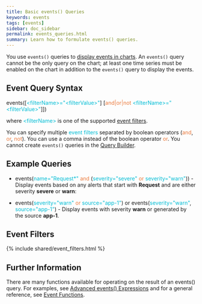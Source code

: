 ```yaml
---
title: Basic events() Queries
keywords: events
tags: [events]
sidebar: doc_sidebar
permalink: events_queries.html
summary: Learn how to formulate events() queries.
---
```

You use `events()` queries to [display events in charts](charts_events_displaying.html). An `events()` query cannot be the only query on the chart; at least one time series must be enabled on the chart in addition to the `events()` query to display the events. 

## Event Query Syntax
 
events(\[<span style="color: #00BCD4;">\<filterName\>="\<filterValue\>"</span>\] \[<span style="color: #eb7a3d;">and\|or\|not</span> <span style="color: #00BCD4;">\<filterName\>="\<filterValue\>"</span>\]])

where <span style="color: #00BCD4;">\<filterName\></span> is one of the supported [event filters](#filters). 

You can specify multiple <span style="color: #00BCD4;">event filters</span> separated by boolean operators (<span style="color: #eb7a3d;">and</span>, <span style="color: #eb7a3d;">or</span>, <span style="color: #eb7a3d;">not</span>). You can use a comma instead of the boolean operator <span style="color: #eb7a3d;">or</span>. You cannot create `events()` queries in the [Query Builder](query_language_query_builder.html).
 
## Example Queries
 
- events(<span style="color: #00BCD4;">name="Request\*"</span> <span style="color: #eb7a3d;">and</span> (<span style="color: #00BCD4;">severity="severe"</span> <span style="color: #eb7a3d;">or</span> <span style="color: #00BCD4;">severity="warn"</span>)) - Display events based on any alerts that start with **Request** and are either severity **severe** or **warn**:

- events(<span style="color: #00BCD4;">severity="warn"</span> <span style="color: #eb7a3d;">or</span> <span style="color: #00BCD4;">source="app-1"</span>) or events(<span style="color: #00BCD4;">severity="warn"</span>, <span style="color: #00BCD4;">source="app-1"</span>) - Display events with severity **warn** or generated by the source **app-1**.

<a name="filters"></a>


## Event Filters

{% include shared/event_filters.html %}
 
## Further Information
There are many functions available for operating on the result of an events() query. For examples, see [Advanced events() Expressions](events_queries_advanced.html) and for a general reference, see [Event Functions](query_language_reference.html#event-functions).


